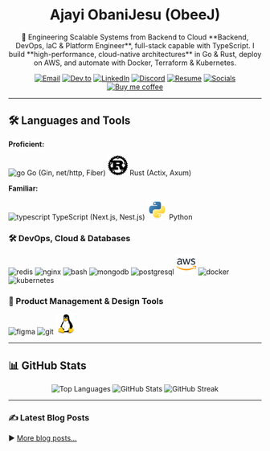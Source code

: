 <div align="center">
  <h1>Ajayi ObaniJesu (ObeeJ)</h1>
  <p>🚀 Engineering Scalable Systems from Backend to Cloud
**Backend, DevOps, IaC & Platform Engineer**, full-stack capable with TypeScript.  
I build **high-performance, cloud-native architectures** in Go & Rust, deploy on AWS, and automate with Docker, Terraform & Kubernetes.</p>
</div>

<div align="center">
  <a href="mailto:ajayioba2000@gmail.com"><img src="https://img.shields.io/badge/📨%20Email-D14836?style=for-the-badge&logo=gmail&logoColor=white" alt="Email" /></a>
  <a href="https://dev.to/obeej"><img src="https://img.shields.io/badge/Dev.to-%23000000.svg?style=for-the-badge&logo=devdotto&logoColor=white" alt="Dev.to" /></a>
  <a href="https://www.linkedin.com/in/obanijesuajayi"><img src="https://img.shields.io/badge/LinkedIn-%230077B5.svg?style=for-the-badge&logo=linkedin&logoColor=white" alt="LinkedIn" /></a>
  <a href="https://discord.gg/@Obeej"><img src="https://img.shields.io/badge/Discord-%237289DA.svg?style=for-the-badge&logo=discord&logoColor=white" alt="Discord" /></a>
  <a href="https://tinyurl.com/obeejdtechbuilder"><img src="https://img.shields.io/badge/Resume-%23FF9800.svg?style=for-the-badge&logo=google-drive&logoColor=white" alt="Resume" /></a>
  <a href="https://linktr.ee/obeej"><img src="https://img.shields.io/badge/Socials-%23E4405F?style=for-the-badge&logo=linktree&logoColor=white" alt="Socials" /></a>
  <a href="https://paystack.shop/pay/xt2108lk5d"><img src="https://img.shields.io/badge/Buy%20me%20coffee-FFDD00?style=for-the-badge&logo=buy-me-a-coffee&logoColor=black" alt="Buy me coffee" /></a>
</div>

---

## 🛠️ Languages and Tools

**Proficient:**
<p align="left">
  <img src="https://cdn.jsdelivr.net/gh/devicons/devicon/icons/go/go-original.svg" alt="go" width="40" height="40"/> Go (Gin, net/http, Fiber)
  <img src="https://raw.githubusercontent.com/devicons/devicon/master/icons/rust/rust-original.svg" alt="rust" width="40" height="40"/> Rust (Actix, Axum)
</p>

**Familiar:**
<p align="left">
  <img src="https://cdn.jsdelivr.net/gh/devicons/devicon/icons/typescript/typescript-original.svg" alt="typescript" width="40" height="40"/> TypeScript (Next.js, Nest.js)
  <img src="https://raw.githubusercontent.com/devicons/devicon/master/icons/python/python-original.svg" alt="python" width="40" height="40"/> Python
</p>

### 🛠️ DevOps, Cloud & Databases
<p align="left">
  <img src="https://cdn.jsdelivr.net/gh/devicons/devicon/icons/redis/redis-original.svg" alt="redis" width="40" height="40"/>
  <img src="https://cdn.jsdelivr.net/gh/devicons/devicon/icons/nginx/nginx-original.svg" alt="nginx" width="40" height="40"/>
  <img src="https://cdn.jsdelivr.net/gh/devicons/devicon/icons/bash/bash-original.svg" alt="bash" width="40" height="40"/>
  <img src="https://cdn.jsdelivr.net/gh/devicons/devicon/icons/mongodb/mongodb-original.svg" alt="mongodb" width="40" height="40"/>
  <img src="https://cdn.jsdelivr.net/gh/devicons/devicon/icons/postgresql/postgresql-original.svg" alt="postgresql" width="40" height="40"/>
  <img src="https://raw.githubusercontent.com/devicons/devicon/master/icons/amazonwebservices/amazonwebservices-original-wordmark.svg" alt="aws" width="40" height="40"/>
  <img src="https://cdn.jsdelivr.net/gh/devicons/devicon/icons/docker/docker-original.svg" alt="docker" width="40" height="40"/>
  <img src="https://cdn.jsdelivr.net/gh/devicons/devicon/icons/kubernetes/kubernetes-plain.svg" alt="kubernetes" width="40" height="40"/>
</p>

### 🎯 Product Management & Design Tools
<p align="left">
  <img src="https://cdn.jsdelivr.net/gh/devicons/devicon/icons/figma/figma-original.svg" alt="figma" width="40" height="40"/>
  <img src="https://www.vectorlogo.zone/logos/git-scm/git-scm-icon.svg" alt="git" width="40" height="40"/>
  <img src="https://raw.githubusercontent.com/devicons/devicon/master/icons/linux/linux-original.svg" alt="linux" width="40" height="40"/>
</p>

---

## 📊 GitHub Stats
<p align="center">
  <img src="https://github-readme-stats.vercel.app/api/top-langs?username=obeej&show_icons=true&locale=en&layout=compact&theme=default" alt="Top Languages" />
  <img src="https://github-readme-stats.vercel.app/api?username=obeej&show_icons=true&locale=en&theme=default" alt="GitHub Stats" />
  <img src="https://github-readme-streak-stats.herokuapp.com/?user=obeej&theme=default" alt="GitHub Streak" />
</p>

---

### ✍️ Latest Blog Posts
<!-- BLOG-POST-LIST:START -->
<!-- BLOG-POST-LIST:END -->
▶️ [More blog posts...](https://dev.to/obeej)
